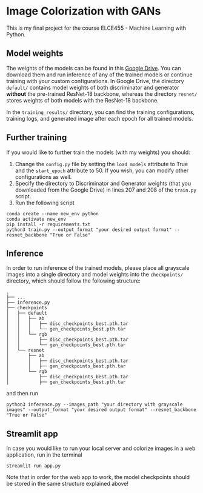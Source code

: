 # Image Colorization with GANs

This is my final project for the course ELCE455 - Machine Learning with Python.

## Model weights
The weights of the models can be found in this [Google Drive](https://drive.google.com/drive/folders/1YVphPHLabR7TWE0o9wqoc0BmM7OPSfSN?usp=share_link). You can download them and run inference of any of the trained models or continue training with your custom configurations. In Google Drive, the directory `default/` contains model weights of both discriminator and generator **without** the pre-trained ResNet-18 backbone, whereas the directory `resnet/` stores weights of both models with the ResNet-18 backbone.

In the `training_results/` directory, you can find the training configurations, training logs, and generated image after each epoch for all trained models. 

## Further training
If you would like to further train the models (with my weights) you should:
1. Change the `config.py` file by setting the `load_models` attribute to True and the `start_epoch` attribute to 50. If you wish, you can modify other configurations as well.
2. Specify the directory to Discriminator and Generator weights (that you downloaded from the Google Drive) in lines 207 and 208 of the `train.py` script.
3. Run the following script
```
conda create --name new_env python
conda activate new_env
pip install -r requirements.txt
python3 train.py --output_format "your desired output format" --resnet_backbone "True or False"
```

## Inference
In order to run inference of the trained models, please place all grayscale images into a single directory and model weights into the `checkpoints/` directory, which should follow the following structure:
```
.
├── ...
├── inference.py
├── checkpoints
│   ├── default
│   │   ├── ab
│   │   │   ├── disc_checkpoints_best.pth.tar
│   │   │   └── gen_checkpoints_best.pth.tar
│   │   └── rgb
│   │       ├── disc_checkpoints_best.pth.tar
│   │       └── gen_checkpoints_best.pth.tar
│   └── resnet
│       ├── ab
│       │   ├── disc_checkpoints_best.pth.tar
│       │   ├── gen_checkpoints_best.pth.tar
│       └── rgb
│           ├── disc_checkpoints_best.pth.tar
│           ├── gen_checkpoints_best.pth.tar
```
and then run
```
python3 inference.py --images_path "your directory with grayscale images" --output_format "your desired output format" --resnet_backbone "True or False"
```
## Streamlit app
In case you would like to run your local server and colorize images in a web application, run in the terminal
```
streamlit run app.py
```
Note that in order for the web app to work, the model checkpoints should be stored in the same structure explained above!
